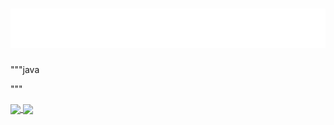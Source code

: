 <h1>
  <img src="https://github.com/gabriel-txt/gabriel-txt/blob/main/name.svg" alt="Gabriel Póvoa">
</h1>

"""java

"""

<div>
  <a href="https://github.com/anuraghazra/github-readme-stats">
    <img height="180em" align="center" src="https://github-readme-stats.vercel.app/api?username=gabriel-txt&theme=nightowl" />
  </a>
  <a href="https://github.com/anuraghazra/convoychat">
    <img height="180em" align="center" src="https://github-readme-stats.vercel.app/api/top-langs?username=gabriel-txt&layout=compact&langs_count=8&card_width=320&theme=nightowl" />
  </a>
</div>




